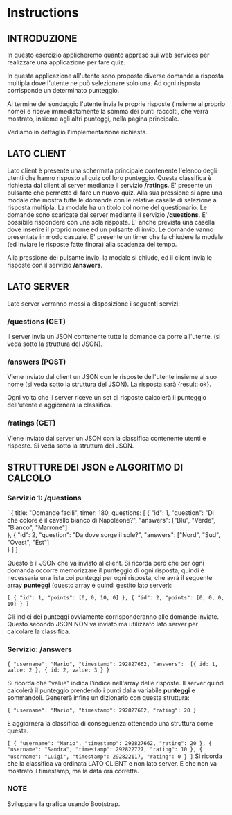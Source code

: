 # Instructions  

## INTRODUZIONE
In questo esercizio applicheremo quanto appreso sui web services per realizzare una applicazione per fare quiz.

In questa applicazione all'utente sono proposte diverse domande a risposta multipla dove l'utente ne può selezionare solo una. Ad ogni risposta corrisponde un determinato punteggio. 

Al termine del sondaggio l'utente invia  le proprie risposte (insieme al proprio nome) e riceve immediatamente la somma dei punti raccolti, che verrà mostrato, insieme agli altri punteggi, nella pagina principale.

Vediamo in dettaglio l'implementazione richiesta.

## LATO CLIENT
Lato client è presente una schermata principale contenente l'elenco degli utenti che hanno risposto al quiz col loro punteggio. Questa classifica è richiesta dal client al server mediante il servizio **/ratings**.
E' presente un pulsante che permette di fare un nuovo quiz. Alla sua pressione si apre una modale che mostra tutte le domande con le relative caselle di selezione a risposta multipla. La modale ha un titolo col nome del questionario. Le domande sono scaricate dal server mediante il servizio **/questions**.
E' possibile rispondere con una sola risposta. E' anche prevista una casella dove inserire il proprio nome ed un pulsante di invio.
Le domande vanno presentate in modo casuale.
E' presente un timer che fa chiudere la modale (ed inviare le risposte fatte finora) alla scadenza del tempo.

Alla pressione del pulsante invio, la modale si chiude, ed il client invia le risposte con il servizio **/answers**.

## LATO SERVER
Lato server verranno messi a disposizione i seguenti servizi:

### /questions (GET)

Il server invia un JSON contenente tutte le domande da porre all'utente. (si veda sotto la struttura del JSON).

### /answers (POST)

Viene inviato dal client un JSON con le risposte dell'utente insieme al suo nome (si veda sotto la struttura del JSON). La risposta sarà {result: ok}.

Ogni volta che il server riceve un set di risposte calcolerà il punteggio dell'utente e aggiornerà la classifica.

### /ratings (GET)

Viene inviato dal server un JSON con la classifica contenente utenti e risposte. Si veda sotto la struttura del JSON.


## STRUTTURE DEI JSON e ALGORITMO DI CALCOLO

### Servizio 1: /questions

`
{
  title: "Domande facili",
  timer: 180,
  questions: [
    {
      "id": 1,
      "question": "Di che colore è il cavallo bianco di Napoleone?",
      "answers": ["Blu", "Verde", "Bianco", "Marrone"]          
    },
    {
      "id": 2,
      "question": "Da dove sorge il sole?",
      "answers": ["Nord", "Sud", "Ovest", "Est"]          
    }
  ]
}

Questo è il JSON che va inviato al client.
Si ricorda però che per ogni domanda occorre memorizzare il punteggio di ogni risposta, quindi è necessaria una lista coi punteggi per ogni risposta, che avrà il seguente array **punteggi** (questo array è quindi gestito lato server):

`
[
  {
  "id": 1,
  "points": [0, 0, 10, 0]
  },
  {
  "id": 2,
  "points": [0, 0, 0, 10]
  }
]
`

Gli indici dei punteggi ovviamente corrisponderanno alle domande inviate.
Questo secondo JSON NON va inviato ma utilizzato lato server per calcolare la classifica.

### Servizio: /answers

`
{
  "username": "Mario",
  "timestamp": 292827662,
  "answers": 
  [{
    id: 1,
    value: 2
  },
  {
    id: 2,
    value: 3
  }
}
`

Si ricorda che "value" indica l'indice nell'array delle risposte. 
Il server quindi calcolerà il punteggio prendendo i punti dalla variabile **punteggi** e sommandoli.
Genererà infine un dizionario con questa struttura:

`
{
  "username": "Mario",
  "timestamp": 292827662,
  "rating": 20
}
`

E aggiornerà la classifica di conseguenza ottenendo una struttura come questa.

`
[
  {
    "username": "Mario",
    "timestamp": 292827662,
    "rating": 20
  },
  {
    "username": "Sandra",
    "timestamp": 292822727,
    "rating": 10
  },
  {
    "username": "Luigi",
    "timestamp": 292822117,
    "rating": 0
  }
]
`
Si ricorda che la classifica va ordinata LATO CLIENT e non lato server.
E che non va mostrato il timestamp, ma la data ora corretta.

### NOTE

Sviluppare la grafica usando Bootstrap.


